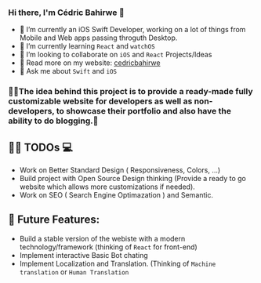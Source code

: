 ### Hi there, I'm Cédric Bahirwe 👋


- 🔭 I’m currently an iOS Swift Developer, working on a lot of things from Mobile and Web apps passing throguth Desktop.
- 🌱 I’m currently learning `React` and `watchOS`
- 👯 I’m looking to collaborate on `iOS` and `React` Projects/Ideas
- 🔦 Read more on my website: [cedricbahirwe](https://cedricbahirwe.github.io)
- 💬 Ask me about `Swift` and `iOS`


### 🎉📖The idea behind this project is to provide a ready-made fully customizable website for developers as well as non-developers, to showcase their portfolio and also have the ability to do blogging.🎉



## ✍🏽 TODOs 💻

- Work on Better Standard Design ( Responsiveness, Colors, ...)
- Build project with Open Source Design thinking (Provide a ready to go website which allows more customizations if needed).
- Work on SEO ( Search Engine Optimazation ) and Semantic.

## 🔐 Future Features:

- Build a stable version of the webiste with a modern technology/framework (thinking of `React` for front-end)
- Implement interactive Basic Bot chating
- Implement Localization and Translation. (Thinking of `Machine translation` or `Human Translation`
